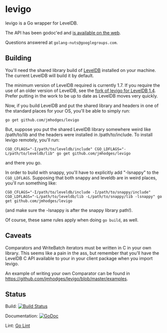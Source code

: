# levigo

levigo is a Go wrapper for LevelDB.

The API has been godoc'ed and [is available on the
web](http://godoc.org/github.com/jmhodges/levigo).

Questions answered at `golang-nuts@googlegroups.com`.

## Building

You'll need the shared library build of
[LevelDB](http://code.google.com/p/leveldb/) installed on your machine. The
current LevelDB will build it by default.

The minimum version of LevelDB required is currently 1.7. If you require the
use of an older version of LevelDB, see the [fork of levigo for LevelDB
1.4](https://github.com/jmhodges/levigo_leveldb_1.4). Prefer putting in the
work to be up to date as LevelDB moves very quickly.

Now, if you build LevelDB and put the shared library and headers in one of the
standard places for your OS, you'll be able to simply run:

    go get github.com/jmhodges/levigo

But, suppose you put the shared LevelDB library somewhere weird like
/path/to/lib and the headers were installed in /path/to/include. To install
levigo remotely, you'll run:

    CGO_CFLAGS="-I/path/to/leveldb/include" CGO_LDFLAGS="-L/path/to/leveldb/lib" go get github.com/jmhodges/levigo

and there you go.

In order to build with snappy, you'll have to explicitly add "-lsnappy" to the
`CGO_LDFLAGS`. Supposing that both snappy and leveldb are in weird places,
you'll run something like:

    CGO_CFLAGS="-I/path/to/leveldb/include -I/path/to/snappy/include"
    CGO_LDFLAGS="-L/path/to/leveldb/lib -L/path/to/snappy/lib -lsnappy" go get github.com/jmhodges/levigo

(and make sure the -lsnappy is after the snappy library path!).

Of course, these same rules apply when doing `go build`, as well.

## Caveats

Comparators and WriteBatch iterators must be written in C in your own
library. This seems like a pain in the ass, but remember that you'll have the
LevelDB C API available to your in your client package when you import levigo.

An example of writing your own Comparator can be found in
<https://github.com/jmhodges/levigo/blob/master/examples>.

## Status

Build: [![Build Status](https://travis-ci.org/jmhodges/levigo.svg)](https://travis-ci.org/jmhodges/levigo)

Documentation: [![GoDoc](https://godoc.org/github.com/jmhodges/levigo?status.svg)](https://godoc.org/github.com/jmhodges/levigo)

Lint: [Go Lint](http://go-lint.appspot.com/github.com/jmhodges/levigo)
